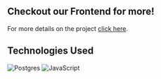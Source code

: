 ## Checkout our Frontend for more!

For more details on the project [click here](https://github.com/Cazier92/colorizz-frontend).

## Technologies Used

![Postgres](https://img.shields.io/badge/postgres-%23316192.svg?style=for-the-badge&logo=postgresql&logoColor=white)
![JavaScript](https://img.shields.io/badge/javascript-%23323330.svg?style=for-the-badge&logo=javascript&logoColor=%23F7DF1E)